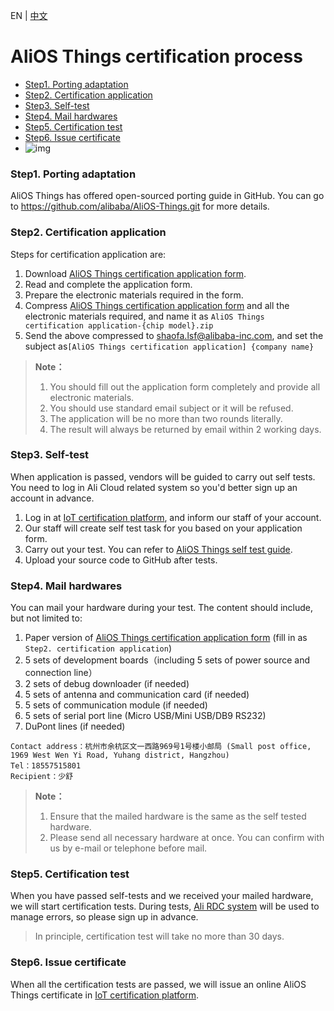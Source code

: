 EN | [中文](Process.zh) 

# AliOS Things certification process

- [Step1. Porting adaptation](https://github.com/alibaba/AliOS-Things/wiki/Process#step1)
- [Step2. Certification application](https://github.com/alibaba/AliOS-Things/wiki/Process#step2)
- [Step3. Self-test](https://github.com/alibaba/AliOS-Things/wiki/Process#step3)
- [Step4. Mail hardwares](https://github.com/alibaba/AliOS-Things/wiki/Process#step4)
- [Step5. Certification test](https://github.com/alibaba/AliOS-Things/wiki/Process#step5)
- [Step6. Issue certificate](https://github.com/alibaba/AliOS-Things/wiki/Process#step6) 
- ![img](https://github.com/alibaba/AliOS-Things/wiki/assets/process.png)

### Step1. Porting adaptation

AliOS Things has offered open-sourced porting guide in GitHub. You can go to <https://github.com/alibaba/AliOS-Things.git> for more details.

### Step2. Certification application

Steps for certification application are:

1. Download [AliOS Things certification application form](http://alios-things.oss-cn-shanghai.aliyuncs.com/AliOSThings/AliOS%20Things%20%E8%AE%A4%E8%AF%81%E6%8F%90%E4%BA%A4%E7%94%B3%E8%AF%B7%E8%A1%A8.xlsm).
2. Read and complete the application form.
3. Prepare the electronic materials required in the form.
4. Compress [AliOS Things certification application form](http://alios-things.oss-cn-shanghai.aliyuncs.com/AliOSThings/AliOS%20Things%20%E8%AE%A4%E8%AF%81%E6%8F%90%E4%BA%A4%E7%94%B3%E8%AF%B7%E8%A1%A8.xlsm) and all the electronic materials required, and name it as `AliOS Things certification application-{chip model}.zip`
5. Send the above compressed to shaofa.lsf@alibaba-inc.com, and set the subject as`[AliOS Things certification application] {company name}`

> **Note：**
>
> 1. You should fill out the application form completely and provide all electronic materials.
> 2. You should use standard email subject or it will be refused.
> 3. The application will be no more than two rounds literally.
> 4. The result will always be returned by email within 2 working days.

### Step3. Self-test

When application is passed, vendors will be guided to carry out self tests. You need to log in Ali Cloud related system so you'd better sign up an account in advance.

1. Log in at [IoT certification platform](https://certification.aliyun.com/), and inform our staff of your account. 
2. Our staff will create self test task for you based on your application form. 
3. Carry out your test. You can refer to [AliOS Things self test guide](https://github.com/alibaba/AliOS-Things/wiki/Manual).
4. Upload your source code to GitHub after tests.

### Step4. Mail hardwares

You can mail your hardware during your test. The content should include, but not limited to:

1. Paper version of  [AliOS Things certification application form](http://alios-things.oss-cn-shanghai.aliyuncs.com/AliOSThings/AliOS%20Things%20%E8%AE%A4%E8%AF%81%E6%8F%90%E4%BA%A4%E7%94%B3%E8%AF%B7%E8%A1%A8.xlsm) (fill in as `Step2. certification application`)
2. 5 sets of development boards（including 5 sets of power source and connection line）
3. 2 sets of debug downloader (if needed)
4. 5 sets of antenna and communication card (if needed)
5. 5 sets of communication module (if needed)
6. 5  sets of serial port line (Micro USB/Mini USB/DB9 RS232)
7. DuPont lines (if needed)

```
Contact address：杭州市余杭区文一西路969号1号楼小邮局 (Small post office, 1969 West Wen Yi Road, Yuhang district, Hangzhou)
Tel：18557515801
Recipient：少舒

```

> **Note：**
>
> 1. Ensure that the mailed hardware is the same as the self tested hardware.
> 2. Please send all necessary hardware at once. You can confirm with us by e-mail or telephone before mail.

### Step5. Certification test

When you have passed self-tests and we received your mailed hardware, we will start certification tests. During tests, [Ali RDC system](https://rdc.aliyun.com/) will be used to manage errors, so please sign up in advance.

> In principle, certification test will take no more than 30 days.

### Step6. Issue certificate

When all the certification tests are passed, we will issue an online AliOS Things certificate in [IoT certification platform](https://certification.aliyun.com/).